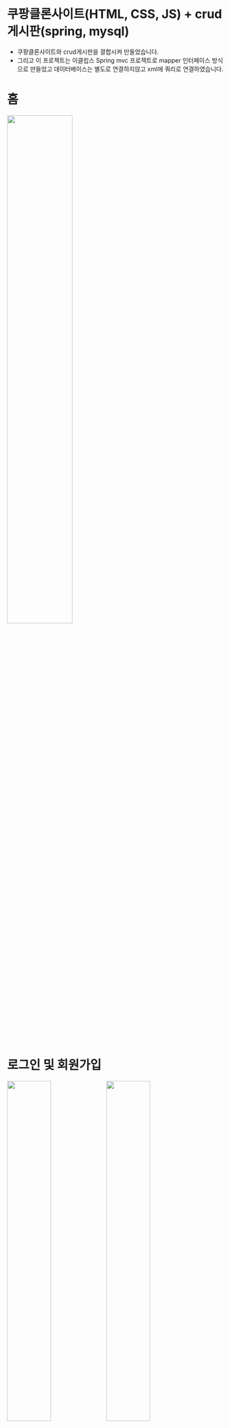# 쿠팡클론사이트(HTML, CSS, JS) + crud게시판(spring, mysql)
- 쿠팡클론사이트와 crud게시판을 결합시켜 만들었습니다.
- 그리고 이 프로젝트는 이클립스 Spring mvc 프로젝트로 mapper 인터페이스 방식으로 만들었고 데이터베이스는 별도로 연결하지않고 xml에 쿼리로 연결하였습니다.

# 홈
<img src="https://user-images.githubusercontent.com/110903333/212362144-7428467e-dc4e-47ba-92c9-079fbe3554f3.png" width="55%"></img>

# 로그인 및 회원가입
<img src="https://user-images.githubusercontent.com/110903333/212362771-855fc935-0024-45c2-ab1e-6b4630166377.png" width="45%"></img>
<img src="https://user-images.githubusercontent.com/110903333/212364723-62fc8f86-0c06-4496-8874-d4ac497882ce.png" width="45%"></img>

# 회원가입 회원 데이터 Mysql 확인
<img src="https://user-images.githubusercontent.com/110903333/212364806-e41bbff5-9995-4482-b2fa-af70969ebfa9.png" width="40%"></img>
<img src="https://user-images.githubusercontent.com/110903333/212364798-67d04ff1-0080-4d08-bbc0-2fa756bd3077.png" width="50%"></img>

# crud 게시판
<img src="https://user-images.githubusercontent.com/110903333/212365189-845e2b8f-9963-4b58-be2a-92fc08847af1.png" width="20%"></img>
<img src="https://user-images.githubusercontent.com/110903333/212365154-385960a2-5374-40ea-8507-813c68363439.png" width="20%"></img>
<img src="https://user-images.githubusercontent.com/110903333/212365114-a8801320-1688-477e-a32f-b39378bd5401.png" width="20%"></img>
<img src="https://user-images.githubusercontent.com/110903333/212365024-703f94d3-445b-46a5-a908-e57b37280e1f.png" width="20%"></img>

